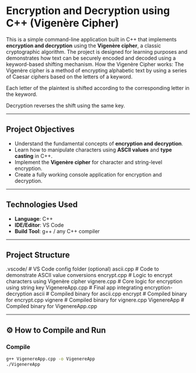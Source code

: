 # Encryption and Decryption using C++ (Vigenère Cipher)

This is a simple command-line application built in C++ that implements **encryption and decryption** using the **Vigenère cipher**, a classic cryptographic algorithm. The project is designed for learning purposes and demonstrates how text can be securely encoded and decoded using a keyword-based shifting mechanism.
How the Vigenère Cipher works:
The Vigenère cipher is a method of encrypting alphabetic text by using a series of Caesar ciphers based on the letters of a keyword.

Each letter of the plaintext is shifted according to the corresponding letter in the keyword.

Decryption reverses the shift using the same key.

---

## Project Objectives

- Understand the fundamental concepts of **encryption and decryption**.
- Learn how to manipulate characters using **ASCII values** and **type casting** in C++.
- Implement the **Vigenère cipher** for character and string-level encryption.
- Create a fully working console application for encryption and decryption.

---

## Technologies Used

- **Language**: C++
- **IDE/Editor**: VS Code
- **Build Tool**: g++ / any C++ compiler

---

## Project Structure

.vscode/ # VS Code config folder (optional)
ascii.cpp # Code to demonstrate ASCII value conversions
encrypt.cpp # Logic to encrypt characters using Vigenère cipher
vignere.cpp # Core logic for encryption using string key
VigenereApp.cpp # Final app integrating encryption-decryption
ascii # Compiled binary for ascii.cpp
encrypt # Compiled binary for encrypt.cpp
vignere # Compiled binary for vignere.cpp
VigenereApp # Compiled binary for VigenereApp.cpp

---

## ⚙️ How to Compile and Run

### Compile

```bash
g++ VigenereApp.cpp -o VigenereApp
./VigenereApp
```


